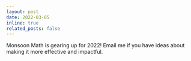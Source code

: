 ```yaml
---
layout: post
date: 2022-03-05
inline: true
related_posts: false
---
```


Monsoon Math is gearing up for 2022! Email me if you have ideas about making it more effective and impactful.
